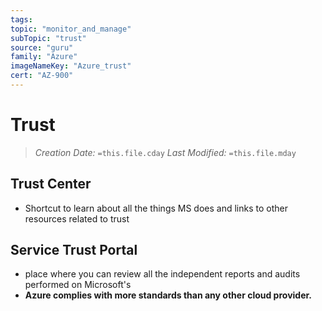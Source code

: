 ```yaml
---
tags:
topic: "monitor_and_manage"
subTopic: "trust"
source: "guru"
family: "Azure"
imageNameKey: "Azure_trust"
cert: "AZ-900"
---
```

# Trust
> *Creation Date:* `=this.file.cday`
> *Last Modified:* `=this.file.mday`

## Trust Center

- Shortcut to learn about all the things MS does and links to other resources related to trust


## Service Trust Portal

- place where you can review all the independent reports and audits performed on Microsoft's
- **Azure complies with more standards than any other cloud provider.**